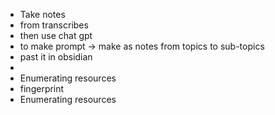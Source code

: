 * Take notes
* from transcribes 
* then use chat gpt 
* to make prompt -> make as notes from topics to sub-topics
* past it in obsidian 
*  
* Enumerating resources
* fingerprint 
*  Enumerating resources 

